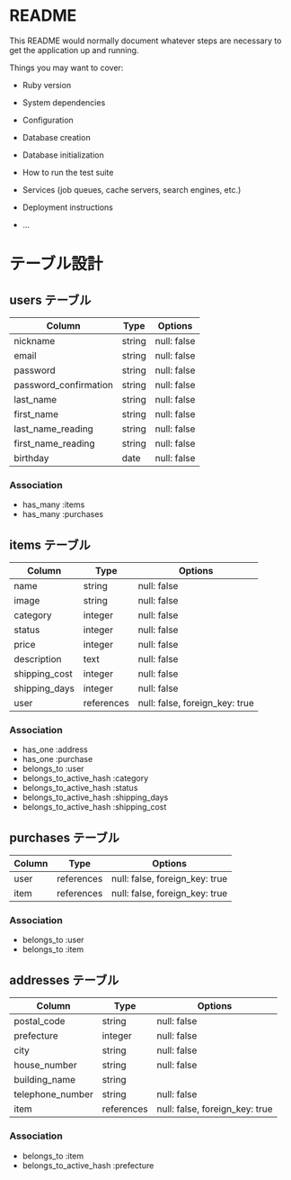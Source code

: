# README

This README would normally document whatever steps are necessary to get the
application up and running.

Things you may want to cover:

* Ruby version

* System dependencies

* Configuration

* Database creation

* Database initialization

* How to run the test suite

* Services (job queues, cache servers, search engines, etc.)

* Deployment instructions

* ...


# テーブル設計
## users テーブル
|      Column       |  Type  |   Options   |
| ----------------- | ------ | ----------- |
|      nickname     | string | null: false |
|      email        | string | null: false |
|      password     | string | null: false |
| password_confirmation | string | null: false |
|      last_name     | string | null: false |
|     first_name     | string | null: false |
| last_name_reading  | string | null: false |
| first_name_reading | string | null: false |
|     birthday      |  date  | null: false |

### Association
- has_many :items
- has_many :purchases

## items テーブル
|     Column     |  Type  |   Options   |
| -------------- | ------ | ----------- |
|      name      | string | null: false |
|      image     | string | null: false |
|    category    | integer | null: false |
|     status     | integer | null: false |
|      price     | integer | null: false |
|   description  | text | null: false |
|  shipping_cost | integer | null: false |
|  shipping_days | integer | null: false |
|    user     | references | null: false, foreign_key: true |

### Association
- has_one :address
- has_one :purchase
- belongs_to :user
- belongs_to_active_hash :category
- belongs_to_active_hash :status
- belongs_to_active_hash :shipping_days
- belongs_to_active_hash :shipping_cost

## purchases テーブル
|   Column   |    Type    |   Options   |
| ---------- | ---------- | ----------- |
|   user  | references | null: false, foreign_key: true |
|   item  | references | null: false, foreign_key: true |

### Association
- belongs_to :user
- belongs_to :item

## addresses テーブル
|      Column      |  Type  |   Options   |
| ---------------- | ------ | ----------- |
|    postal_code   | string | null: false |
|    prefecture    | integer | null: false |
|       city       | string | null: false |
|   house_number   | string | null: false |
|   building_name  | string | 
| telephone_number | string | null: false |
|     item      | references | null: false, foreign_key: true |

### Association
- belongs_to :item
- belongs_to_active_hash :prefecture